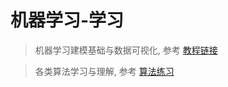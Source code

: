 # 机器学习-学习

>机器学习建模基础与数据可视化, 参考 [教程链接](https://www.kaggle.com/learn/overview)


>各类算法学习与理解, 参考 [算法练习](https://github.com/apachecn/MachineLearning)
